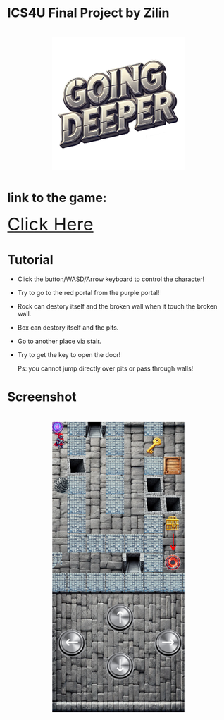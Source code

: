 # ICS4U Final Project by Zilin
<h1 align="center">
  <img src="public/assets/logo.png" alt="Going Deeper" style="width: 300px; height: auto;">
</h1>

# link to the game:
<a href="https://zilin-chen-1.github.io/ICS4U-Final-Project-Zilin/" style="font-size: 40px;">
  Click Here
</a>

# Tutorial
- Click the button/WASD/Arrow keyboard to control the character!<dr>
- Try to go to the red portal from the purple portal!<dr>
- Rock can destory itself and the broken wall when it touch the broken wall.<dr>
- Box can destory itself and the pits.<dr>
- Go to another place via stair.<dr>
- Try to get the key to open the door!<dr>

  Ps: you cannot jump directly over pits or pass through walls!

# Screenshot
<h1 align="center">
  <img src="public/Screenshot.png" alt="Going Deeper" style="width: 300px; height: auto;">
</h1>
